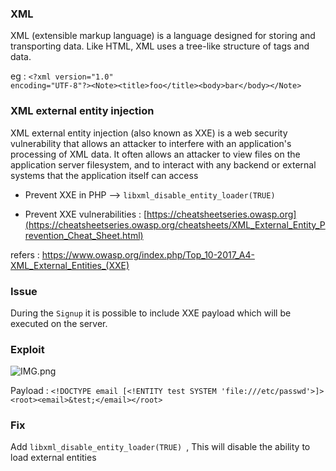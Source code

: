  ###  XML  
 XML (extensible markup language) is a language designed for storing and transporting data. Like HTML, XML uses a tree-like structure of tags and data.
  
 eg : <code>&lt;?xml version="1.0" encoding="UTF-8"?&gt;&lt;Note&gt;&lt;title&gt;foo&lt;/title&gt;&lt;body&gt;bar&lt;/body&gt;&lt;/Note&gt;</code>
 

### XML external entity injection

XML external entity injection (also known as XXE) is a web security vulnerability that allows an attacker to interfere with an application's processing of XML data. It often allows an attacker to view files on the application server filesystem, and to interact with any backend or external systems that the application itself can access


 -  Prevent XXE in PHP --> ``libxml_disable_entity_loader(TRUE)``
 
 -  Prevent XXE vulnerabilities : [https://cheatsheetseries.owasp.org](https://cheatsheetseries.owasp.org/cheatsheets/XML_External_Entity_Prevention_Cheat_Sheet.html)

refers : https://www.owasp.org/index.php/Top_10-2017_A4-XML_External_Entities_(XXE)

### Issue

During the `Signup` it is possible to include XXE payload which will be executed on the server.

### Exploit 

![IMG.png](https://raw.githubusercontent.com/V1dhun/IMAGES/master/Owasp-Top-10/XML-External-Entities/Screenshot%20at%202019-12-17%2010-19-45.png)

Payload : ``<!DOCTYPE email [<!ENTITY test SYSTEM 'file:///etc/passwd'>]><root><email>&test;</email></root>``

### Fix

Add `libxml_disable_entity_loader(TRUE) `, This will disable the ability to load external entities
